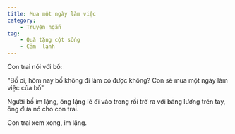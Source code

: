 ```yaml
---
title: Mua một ngày làm việc
category: 
    - Truyện ngắn
tag:
    - Quà tặng cột sống
    - Cảm  lạnh
---
```

Con trai nói với bố:

"Bố ơi, hôm nay bố không đi làm có được không? Con sẽ mua một ngày làm việc của bố"

Người bố im lặng, ông lặng lẽ đi vào trong rồi trở ra với bảng lương trên tay, ông đưa nó cho con trai.

Con trai xem xong, im lặng.